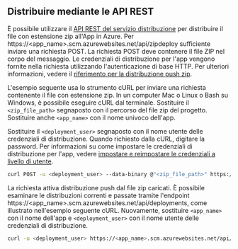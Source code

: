 ## <a name="rest"></a>Distribuire mediante le API REST 
 
È possibile utilizzare il [API REST del servizio distribuzione](https://github.com/projectkudu/kudu/wiki/REST-API) per distribuire il file con estensione zip all'App in Azure. Per https://<app_name>.scm.azurewebsites.net/api/zipdeploy sufficiente inviare una richiesta POST. La richiesta POST deve contenere il file ZIP nel corpo del messaggio. Le credenziali di distribuzione per l'app vengono fornite nella richiesta utilizzando l'autenticazione di base HTTP. Per ulteriori informazioni, vedere il [riferimento per la distribuzione push zip](https://github.com/projectkudu/kudu/wiki/Deploying-from-a-zip-file). 

L'esempio seguente usa lo strumento cURL per inviare una richiesta contenente il file con estensione zip. In un computer Mac o Linux o Bash su Windows, è possibile eseguire cURL dal terminale. Sostituire il `<zip_file_path>` segnaposto con il percorso del file zip del progetto. Sostituire anche `<app_name>` con il nome univoco dell'app.

Sostituire il `<deployment_user>` segnaposto con il nome utente delle credenziali di distribuzione. Quando richiesto dalla cURL, digitare la password. Per informazioni su come impostare le credenziali di distribuzione per l'app, vedere [impostare e reimpostare le credenziali a livello di utente](../articles/app-service/app-service-deployment-credentials.md#userscope).   

```bash
curl POST -u <deployment_user> --data-binary @"<zip_file_path>" https://<app_name>.scm.azurewebsites.net/api/zipdeploy
```

La richiesta attiva distribuzione push dal file zip caricati. È possibile esaminare le distribuzioni correnti e passate tramite l'endpoint https://<app_name>.scm.azurewebsites.net/api/deployments, come illustrato nell'esempio seguente cURL. Nuovamente, sostituire `<app_name>` con il nome dell'app e `<deployment_user>` con il nome utente delle credenziali di distribuzione.

```bash
curl -u <deployment_user> https://<app_name>.scm.azurewebsites.net/api/deployments
```